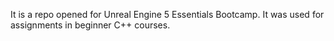 It is a repo opened for Unreal Engine 5 Essentials Bootcamp. It was used for assignments in beginner C++ courses.
